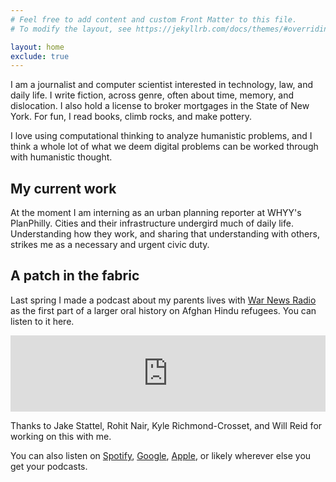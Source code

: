 ```yaml
---
# Feel free to add content and custom Front Matter to this file.
# To modify the layout, see https://jekyllrb.com/docs/themes/#overriding-theme-defaults

layout: home
exclude: true
---
```


I am a journalist and computer scientist interested in technology, law, and daily life. I write fiction, across genre, often about time, memory, and dislocation. I also hold a license to broker mortgages in the State of New York. For fun, I read books, climb rocks, and make pottery.  

I love using computational thinking to analyze humanistic problems, and I think a whole lot of what we deem digital problems can be worked through with humanistic thought.

## My current work

At the moment I am interning as an urban planning reporter at WHYY's PlanPhilly. Cities and their infrastructure undergird much of daily life. Understanding how they work, and sharing that understanding with others, strikes me as a necessary and urgent civic duty.


## A patch in the fabric

Last spring I made a podcast about my parents lives with [War News Radio](https://podcasts.apple.com/us/podcast/war-news-radio/id75012663) as the first part of a larger oral history on Afghan Hindu refugees. You can listen to it here.

<iframe title="Exodus from Afghanistan: My Parents' Story" src="https://www.podbean.com/media/player/d99xe-ae7646?from=site&skin=1&share=1&fonts=Helvetica&auto=0&download=1&version=1" height="122" width="100%" style="border: none;" scrolling="no" data-name="pb-iframe-player"></iframe>

Thanks to Jake Stattel, Rohit Nair, Kyle Richmond-Crosset, and Will Reid for working on this with me.

You can also listen on [Spotify](https://open.spotify.com/episode/6YaaphVOC8tWg60l1DJN3m?si=NB8asEnbRyWdLC792hhgGQ), [Google](https://bit.ly/2WtveG5), [Apple](https://podcasts.apple.com/us/podcast/exodus-from-afghanistan-my-parents-story/id75012663?i=1000435336734), or likely wherever else you get your podcasts.
